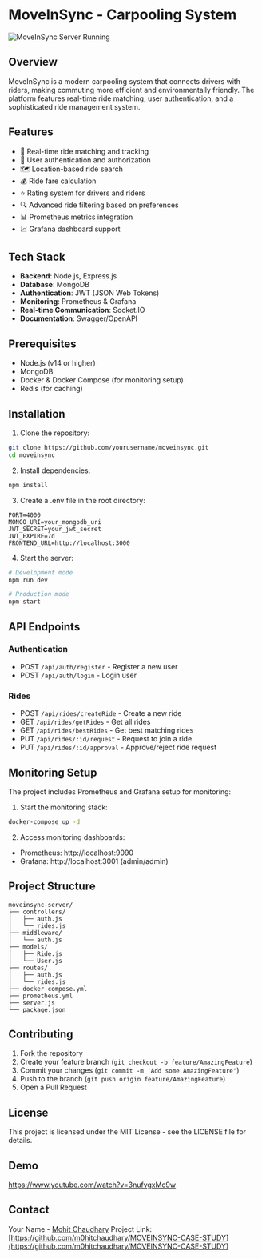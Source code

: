 # MoveInSync - Carpooling System

![MoveInSync Server Running](./docs/assets/server-running.png)

## Overview
MoveInSync is a modern carpooling system that connects drivers with riders, making commuting more efficient and environmentally friendly. The platform features real-time ride matching, user authentication, and a sophisticated ride management system.

## Features
- 🚗 Real-time ride matching and tracking
- 👥 User authentication and authorization
- 🗺️ Location-based ride search
- 💰 Ride fare calculation
- ⭐ Rating system for drivers and riders
- 🔍 Advanced ride filtering based on preferences
- 📊 Prometheus metrics integration
- 📈 Grafana dashboard support

## Tech Stack
- **Backend**: Node.js, Express.js
- **Database**: MongoDB
- **Authentication**: JWT (JSON Web Tokens)
- **Monitoring**: Prometheus & Grafana
- **Real-time Communication**: Socket.IO
- **Documentation**: Swagger/OpenAPI

## Prerequisites
- Node.js (v14 or higher)
- MongoDB
- Docker & Docker Compose (for monitoring setup)
- Redis (for caching)

## Installation

1. Clone the repository:
```bash
git clone https://github.com/yourusername/moveinsync.git
cd moveinsync
```

2. Install dependencies:
```bash
npm install
```

3. Create a .env file in the root directory:
```env
PORT=4000
MONGO_URI=your_mongodb_uri
JWT_SECRET=your_jwt_secret
JWT_EXPIRE=7d
FRONTEND_URL=http://localhost:3000
```

4. Start the server:
```bash
# Development mode
npm run dev

# Production mode
npm start
```

## API Endpoints

### Authentication
- POST `/api/auth/register` - Register a new user
- POST `/api/auth/login` - Login user

### Rides
- POST `/api/rides/createRide` - Create a new ride
- GET `/api/rides/getRides` - Get all rides
- GET `/api/rides/bestRides` - Get best matching rides
- PUT `/api/rides/:id/request` - Request to join a ride
- PUT `/api/rides/:id/approval` - Approve/reject ride request

## Monitoring Setup

The project includes Prometheus and Grafana setup for monitoring:

1. Start the monitoring stack:
```bash
docker-compose up -d
```

2. Access monitoring dashboards:
- Prometheus: http://localhost:9090
- Grafana: http://localhost:3001 (admin/admin)

## Project Structure
```
moveinsync-server/
├── controllers/
│   ├── auth.js
│   └── rides.js
├── middleware/
│   └── auth.js
├── models/
│   ├── Ride.js
│   └── User.js
├── routes/
│   ├── auth.js
│   └── rides.js
├── docker-compose.yml
├── prometheus.yml
├── server.js
└── package.json
```

## Contributing
1. Fork the repository
2. Create your feature branch (`git checkout -b feature/AmazingFeature`)
3. Commit your changes (`git commit -m 'Add some AmazingFeature'`)
4. Push to the branch (`git push origin feature/AmazingFeature`)
5. Open a Pull Request

## License
This project is licensed under the MIT License - see the LICENSE file for details.

## Demo
https://www.youtube.com/watch?v=3nufvgxMc9w

## Contact
Your Name - [Mohit Chaudhary](https://www.linkedin.com/in/m0hitchaudhary/)
Project Link: [https://github.com/m0hitchaudhary/MOVEINSYNC-CASE-STUDY](https://github.com/m0hitchaudhary/MOVEINSYNC-CASE-STUDY) 

